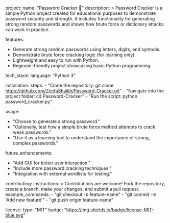project:
  name: "Password Cracker 🔐"
  description: >
    Password Cracker is a simple Python project created for educational purposes
    to demonstrate password security and strength. It includes functionality for
    generating strong random passwords and shows how brute force or dictionary
    attacks can work in practice.

features:
  - Generate strong random passwords using letters, digits, and symbols.
  - Demonstrate brute force cracking logic (for learning only).
  - Lightweight and easy to run with Python.
  - Beginner-friendly project showcasing basic Python programming.

tech_stack:
  language: "Python 3"

installation:
  steps:
    - "Clone the repository: git clone https://github.com/ZeefaShaikh/Password-Cracker.git"
    - "Navigate into the project folder: cd Password-Cracker"
    - "Run the script: python password_cracker.py"

usage:
  - "Choose to generate a strong password."
  - "Optionally, test how a simple brute force method attempts to crack weak passwords."
  - "Use it as a learning tool to understand the importance of strong, complex passwords."

future_enhancements:
  - "Add GUI for better user interaction."
  - "Include more password cracking techniques."
  - "Integration with external wordlists for testing."

contributing:
  instructions: >
    Contributions are welcome! Fork the repository, create a branch, make your
    changes, and submit a pull request.
  example_commands:
    - "git checkout -b feature-name"
    - "git commit -m 'Add new feature'"
    - "git push origin feature-name"

license:
  type: "MIT"
  badge: "https://img.shields.io/badge/license-MIT-blue.svg"
